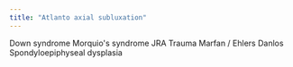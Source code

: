 ```yaml
---
title: "Atlanto axial subluxation"
---
```

Down syndrome
Morquio's syndrome
JRA
Trauma
Marfan / Ehlers Danlos
Spondyloepiphyseal dysplasia


